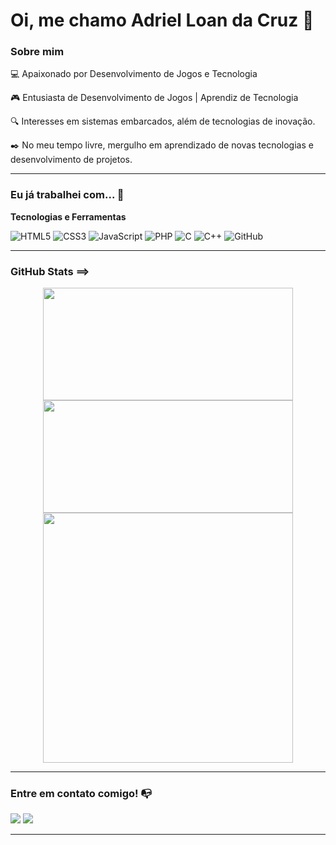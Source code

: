# Oi, me chamo Adriel Loan da Cruz 👋

### Sobre mim

💻 Apaixonado por Desenvolvimento de Jogos e Tecnologia

🎮 Entusiasta de Desenvolvimento de Jogos | Aprendiz de Tecnologia

🔍 Interesses em sistemas embarcados, além de tecnologias de inovação.

✒️ No meu tempo livre, mergulho em aprendizado de novas tecnologias e desenvolvimento de projetos.

---

### Eu já trabalhei com... 🔧

**Tecnologias e Ferramentas**

![HTML5](https://img.shields.io/badge/html5-%23E34F26.svg?style=for-the-badge&logo=html5&logoColor=white)
![CSS3](https://img.shields.io/badge/css3-%231572B6.svg?style=for-the-badge&logo=css3&logoColor=white)
![JavaScript](https://img.shields.io/badge/javascript-%23323330.svg?style=for-the-badge&logo=javascript&logoColor=%23F7DF1E)
![PHP](https://img.shields.io/badge/php-%23777BB4.svg?style=for-the-badge&logo=php&logoColor=white)
![C](https://img.shields.io/badge/c-%2300599C.svg?style=for-the-badge&logo=c&logoColor=white)
![C++](https://img.shields.io/badge/C%2B%2B-00599C?style=for-the-badge&logo=c%2B%2B&logoColor=white)
![GitHub](https://img.shields.io/badge/github-%23121011.svg?style=for-the-badge&logo=github&logoColor=white)

---

### GitHub Stats ==>

<div align="center">
  <a href="https://github.com/Adriel-16">
    <img height="180em" width="400em" src="https://github-readme-stats.vercel.app/api?username=Adriel-16&theme=material-palenight&show_icons=true&hide_border=true&count_private=true">
    <br>
    <img height="180em" width="400em" src="https://github-readme-streak-stats.herokuapp.com/?user=Adriel-16&theme=material-palenight&hide_border=true"/>
    <br>
    <img  width="400em" src="https://github-readme-stats.vercel.app/api/top-langs/?username=Adriel-16&theme=material-palenight&show_icons=true&hide_border=true&layout=compact">
  </a>
</div>

---

### Entre em contato comigo! 📭
<div>
  <a href="https://www.linkedin.com/in/adriel-loan-da-cruz-333185333/?trk=opento_sprofile_details" target="_blank"><img src="https://img.shields.io/badge/-LinkedIn-%230077B5?style=for-the-badge&logo=linkedin&logoColor=white" target="_blank"></a>
  <a href="https://www.instagram.com/adri.l.cruz/?next=%2F" target="_blank"><img src="https://img.shields.io/badge/-Instagram-%23E4405F?style=for-the-badge&logo=instagram&logoColor=white)](https://www.instagram.com/adri.l.cruz/">
</div>

---